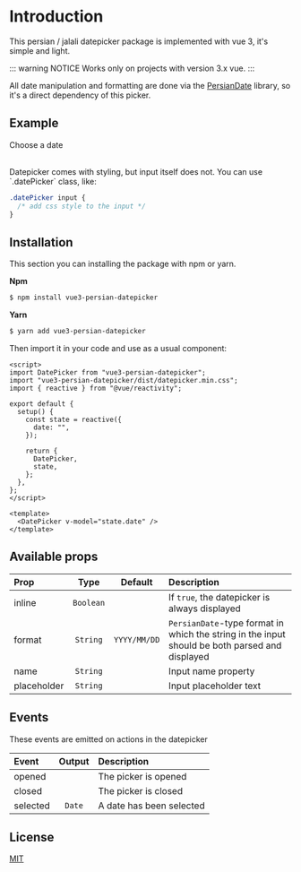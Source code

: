 <script setup>
import DatePicker from "../index.vue";
import "../dist/datepicker.min.css";
import { reactive } from "@vue/reactivity";

const state = reactive({
  date: "1399/12/16",
});
</script>

# Introduction

This persian / jalali datepicker package is implemented with vue 3, it's simple and light.

::: warning NOTICE
Works only on projects with version 3.x vue.
:::

All date manipulation and formatting are done via the [PersianDate](https://github.com/babakhani/PersianDate) library, so it's a direct dependency of this picker.

## Example

Choose a date

<DatePicker v-model="state.date" />

<br />
Datepicker comes with styling, but input itself does not. You can use `.datePicker` class, like:

```css
.datePicker input {
  /* add css style to the input */
}
```

## Installation

This section you can installing the package with npm or yarn.

**Npm**

```bash
$ npm install vue3-persian-datepicker
```

**Yarn**

```bash
$ yarn add vue3-persian-datepicker
```

Then import it in your code and use as a usual component:

```vue
<script>
import DatePicker from "vue3-persian-datepicker";
import "vue3-persian-datepicker/dist/datepicker.min.css";
import { reactive } from "@vue/reactivity";

export default {
  setup() {
    const state = reactive({
      date: "",
    });

    return {
      DatePicker,
      state,
    };
  },
};
</script>

<template>
  <DatePicker v-model="state.date" />
</template>
```

## Available props

| Prop        |   Type    |   Default    | Description                                                                                    |
| :---------- | :-------: | :----------: | :--------------------------------------------------------------------------------------------- |
| inline      | `Boolean` |              | If `true`, the datepicker is always displayed                                                  |
| format      | `String`  | `YYYY/MM/DD` | `PersianDate`-type format in which the string in the input should be both parsed and displayed |
| name        | `String`  |              | Input name property                                                                            |
| placeholder | `String`  |              | Input placeholder text                                                                         |

## Events

These events are emitted on actions in the datepicker

| Event    | Output | Description              |
| :------- | :----: | :----------------------- |
| opened   |        | The picker is opened     |
| closed   |        | The picker is closed     |
| selected | `Date` | A date has been selected |

## License

[MIT](https://opensource.org/licenses/MIT)

